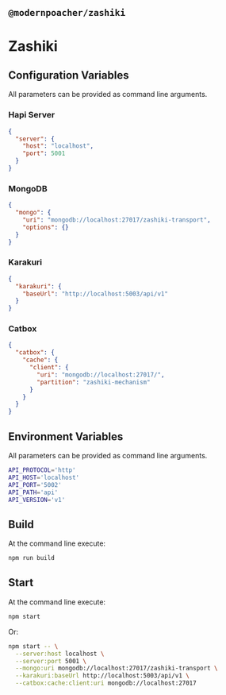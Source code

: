 ## `@modernpoacher/zashiki`

# Zashiki

## Configuration Variables

All parameters can be provided as command line arguments.

### Hapi Server

```json
{
  "server": {
    "host": "localhost",
    "port": 5001
  }
}
```

### MongoDB

```json
{
  "mongo": {
    "uri": "mongodb://localhost:27017/zashiki-transport",
    "options": {}
  }
}
```

### Karakuri

```json
{
  "karakuri": {
    "baseUrl": "http://localhost:5003/api/v1"
  }
}
```

### Catbox

```json
{
  "catbox": {
    "cache": {
      "client": {
        "uri": "mongodb://localhost:27017/",
        "partition": "zashiki-mechanism"
      }
    }
  }
}
```

## Environment Variables

All parameters can be provided as command line arguments.

```bash
API_PROTOCOL='http'
API_HOST='localhost'
API_PORT='5002'
API_PATH='api'
API_VERSION='v1'
```

## Build

At the command line execute:

```bash
npm run build
```

## Start

At the command line execute:

```bash
npm start
```

Or:

```bash
npm start -- \
  --server:host localhost \
  --server:port 5001 \
  --mongo:uri mongodb://localhost:27017/zashiki-transport \
  --karakuri:baseUrl http://localhost:5003/api/v1 \
  --catbox:cache:client:uri mongodb://localhost:27017
```
